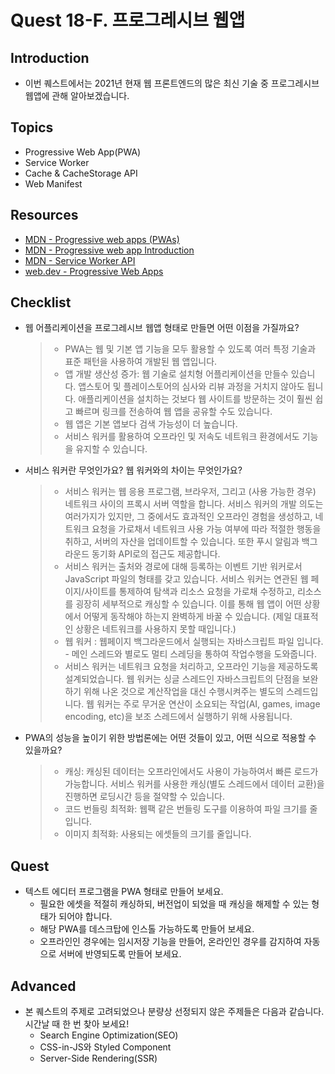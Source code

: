 # Quest 18-F. 프로그레시브 웹앱

## Introduction

- 이번 퀘스트에서는 2021년 현재 웹 프론트엔드의 많은 최신 기술 중 프로그레시브 웹앱에 관해 알아보겠습니다.

## Topics

- Progressive Web App(PWA)
- Service Worker
- Cache & CacheStorage API
- Web Manifest

## Resources

- [MDN - Progressive web apps (PWAs)](https://developer.mozilla.org/en-US/docs/Web/Progressive_web_apps)
- [MDN - Progressive web app Introduction](https://developer.mozilla.org/ko/docs/Web/Progressive_web_apps/Introduction)
- [MDN - Service Worker API](https://developer.mozilla.org/ko/docs/Web/API/Service_Worker_API)
- [web.dev - Progressive Web Apps](https://web.dev/progressive-web-apps/)

## Checklist

- 웹 어플리케이션을 프로그레시브 웹앱 형태로 만들면 어떤 이점을 가질까요?
  > - PWA는 웹 및 기본 앱 기능을 모두 활용할 수 있도록 여러 특정 기술과 표준 패턴을 사용하여 개발된 웹 앱입니다.
  > - 앱 개발 생산성 증가: 웹 기술로 설치형 어플리케이션을 만들수 있습니다. 앱스토어 및 플레이스토어의 심사와 리뷰 과정을 거치지 않아도 됩니다. 애플리케이션을 설치하는 것보다 웹 사이트를 방문하는 것이 훨씬 쉽고 빠르며 링크를 전송하여 웹 앱을 공유할 수도 있습니다.
  > - 웹 앱은 기본 앱보다 검색 가능성이 더 높습니다.
  > - 서비스 워커를 활용하여 오프라인 및 저속도 네트워크 환경에서도 기능을 유지할 수 있습니다.
- 서비스 워커란 무엇인가요? 웹 워커와의 차이는 무엇인가요?
  > - 서비스 워커는 웹 응용 프로그램, 브라우저, 그리고 (사용 가능한 경우) 네트워크 사이의 프록시 서버 역할을 합니다. 서비스 워커의 개발 의도는 여러가지가 있지만, 그 중에서도 효과적인 오프라인 경험을 생성하고, 네트워크 요청을 가로채서 네트워크 사용 가능 여부에 따라 적절한 행동을 취하고, 서버의 자산을 업데이트할 수 있습니다. 또한 푸시 알림과 백그라운드 동기화 API로의 접근도 제공합니다.
  > - 서비스 워커는 출처와 경로에 대해 등록하는 이벤트 기반 워커로서 JavaScript 파일의 형태를 갖고 있습니다. 서비스 워커는 연관된 웹 페이지/사이트를 통제하여 탐색과 리소스 요청을 가로채 수정하고, 리소스를 굉장히 세부적으로 캐싱할 수 있습니다. 이를 통해 웹 앱이 어떤 상황에서 어떻게 동작해야 하는지 완벽하게 바꿀 수 있습니다. (제일 대표적인 상황은 네트워크를 사용하지 못할 때입니다.)
  > - 웹 워커 : 웹페이지 백그라운드에서 실행되는 자바스크립트 파일 입니다. - 메인 스레드와 별로도 멀티 스레딩을 통하여 작업수행을 도와줍니다.
  > - 서비스 워커는 네트워크 요청을 처리하고, 오프라인 기능을 제공하도록 설계되었습니다. 웹 워커는 싱글 스레드인 자바스크립트의 단점을 보완하기 위해 나온 것으로 계산작업을 대신 수행시켜주는 별도의 스레드입니다. 웹 워커는 주로 무거운 연산이 소요되는 작업(AI, games, image encoding, etc)을 보조 스레드에서 실행하기 위해 사용됩니다.
- PWA의 성능을 높이기 위한 방법론에는 어떤 것들이 있고, 어떤 식으로 적용할 수 있을까요?
  > - 캐싱: 캐싱된 데이터는 오프라인에서도 사용이 가능하여서 빠른 로드가 가능합니다. 서비스 워커를 사용한 캐싱(별도 스레드에서 데이터 교환)을 진행하면 로딩시간 등을 절약할 수 있습니다.
  > - 코드 번들링 최적화: 웹팩 같은 번들링 도구를 이용하여 파일 크기를 줄입니다.
  > - 이미지 최적화: 사용되는 에셋들의 크기를 줄입니다.

## Quest

- 텍스트 에디터 프로그램을 PWA 형태로 만들어 보세요.
  - 필요한 에셋을 적절히 캐싱하되, 버전업이 되었을 때 캐싱을 해제할 수 있는 형태가 되어야 합니다.
  - 해당 PWA를 데스크탑에 인스톨 가능하도록 만들어 보세요.
  - 오프라인인 경우에는 임시저장 기능을 만들어, 온라인인 경우를 감지하여 자동으로 서버에 반영되도록 만들어 보세요.

## Advanced

- 본 퀘스트의 주제로 고려되었으나 분량상 선정되지 않은 주제들은 다음과 같습니다. 시간날 때 한 번 찾아 보세요!
  - Search Engine Optimization(SEO)
  - CSS-in-JS와 Styled Component
  - Server-Side Rendering(SSR)
